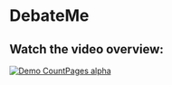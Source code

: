 # DebateMe

## Watch the video overview:
[![Demo CountPages alpha](https://img.youtube.com/vi/3lOJana4iCo/maxresdefault.jpg)](https://youtu.be/3lOJana4iCo)
